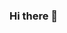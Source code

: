 ### Hi there 👋

<!--
**jams10/jams10** is a ✨ _special_ ✨ repository because its `README.md` (this file) appears on your GitHub profile.

  <div align=center>
	
  [![Hits](https://hits.seeyoufarm.com/api/count/incr/badge.svg?url=https%3A%2F%2Fgithub.com%2Fzzsza)](https://hits.seeyoufarm.com) 
	
  </div>

